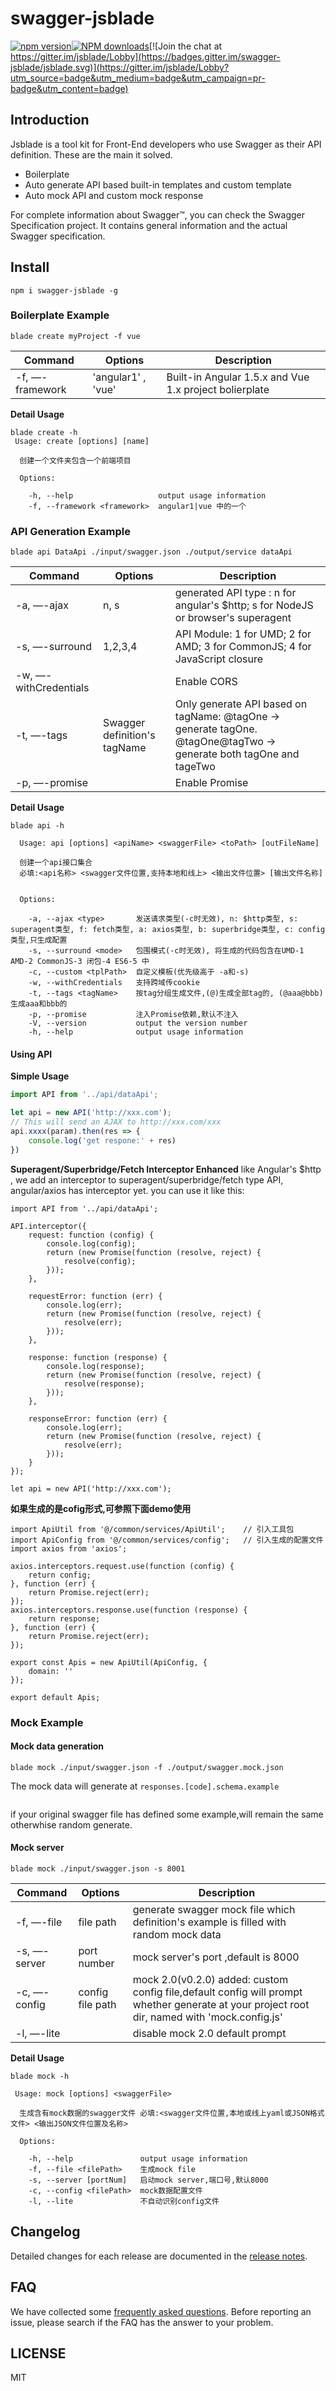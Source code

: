 # swagger-jsblade

[![npm version](https://img.shields.io/npm/v/swagger-jsblade.svg?style=flat)](https://www.npmjs.com/package/swagger-jsblade)[![NPM downloads](http://img.shields.io/npm/dm/swagger-jsblade.svg)](https://npmjs.org/package/swagger-jsblade)[![Join the chat at https://gitter.im/jsblade/Lobby](https://badges.gitter.im/swagger-jsblade/jsblade.svg)](https://gitter.im/jsblade/Lobby?utm_source=badge&utm_medium=badge&utm_campaign=pr-badge&utm_content=badge)

## Introduction

Jsblade is a tool kit for Front-End developers who use Swagger as their API definition.
These are the main it solved.

* Boilerplate
* Auto generate API based built-in templates and custom template
* Auto mock API and custom mock response

For complete information about Swagger™, you can check the Swagger Specification project. It contains general information and the actual Swagger specification.


## Install
```shell
npm i swagger-jsblade -g
```
### Boilerplate Example
```shell
blade create myProject -f vue
```

| Command | Options | Description |
| --- | --- | ---
| -f, —-framework| 'angular1' , 'vue' |Built-in Angular 1.5.x and Vue 1.x project bolierplate|

**Detail Usage**

```shell
blade create -h
 Usage: create [options] [name]

  创建一个文件夹包含一个前端项目

  Options:

    -h, --help                   output usage information
    -f, --framework <framework>  angular1|vue 中的一个
```

### API Generation Example
```
blade api DataApi ./input/swagger.json ./output/service dataApi
```
| Command | Options | Description |
| --- | --- | ---
| -a, —-ajax <type>| n, s|generated API type : n for angular's $http; s for NodeJS or browser's superagent
| -s, —-surround <mode>| 1,2,3,4 |API Module: 1 for UMD; 2 for AMD; 3 for CommonJS; 4 for JavaScript closure
| -w, —-withCredentials |  |Enable CORS
| -t, —-tags <tagName>| Swagger definition's tagName |Only generate API based on tagName: @tagOne -> generate tagOne. @tagOne@tagTwo -> generate both tagOne and tageTwo
| -p, —-promise |  |Enable Promise

**Detail Usage**

```shell
blade api -h

  Usage: api [options] <apiName> <swaggerFile> <toPath> [outFileName]

  创建一个api接口集合
  必填:<api名称> <swagger文件位置,支持本地和线上> <输出文件位置> [输出文件名称]


  Options:

    -a, --ajax <type>       发送请求类型(-c时无效), n: $http类型, s: superagent类型, f: fetch类型, a: axios类型, b: superbridge类型, c: config类型,只生成配置
    -s, --surround <mode>   包围模式(-c时无效), 将生成的代码包含在UMD-1 AMD-2 CommonJS-3 闭包-4 ES6-5 中
    -c, --custom <tplPath>  自定义模板(优先级高于 -a和-s)
    -w, --withCredentials   支持跨域传cookie
    -t, --tags <tagName>    按tag分组生成文件,(@)生成全部tag的, (@aaa@bbb)生成aaa和bbb的
    -p, --promise           注入Promise依赖,默认不注入
    -V, --version           output the version number
    -h, --help              output usage information
```

#### Using API
**Simple Usage**

```javascript
import API from '../api/dataApi';

let api = new API('http://xxx.com');
// This will send an AJAX to http://xxx.com/xxx
api.xxxx(param).then(res => {
    console.log('get respone:' + res)
})
```
**Superagent/Superbridge/Fetch Interceptor Enhanced**
like Angular's $http , we add an interceptor to superagent/superbridge/fetch type API,
angular/axios has interceptor yet.
you can use it like this:

```
import API from '../api/dataApi';

API.interceptor({
    request: function (config) {
        console.log(config);
        return (new Promise(function (resolve, reject) {
            resolve(config);
        }));
    },

    requestError: function (err) {
        console.log(err);
        return (new Promise(function (resolve, reject) {
            resolve(err);
        }));
    },

    response: function (response) {
        console.log(response);
        return (new Promise(function (resolve, reject) {
            resolve(response);
        }));
    },

    responseError: function (err) {
        console.log(err);
        return (new Promise(function (resolve, reject) {
            resolve(err);
        }));
    }
});

let api = new API('http://xxx.com');
```

**如果生成的是cofig形式,可参照下面demo使用**
```
import ApiUtil from '@/common/services/ApiUtil';    // 引入工具包
import ApiConfig from '@/common/services/config';   // 引入生成的配置文件
import axios from 'axios';

axios.interceptors.request.use(function (config) {
    return config;
}, function (err) {
    return Promise.reject(err);
});
axios.interceptors.response.use(function (response) {
    return response;
}, function (err) {
    return Promise.reject(err);
});

export const Apis = new ApiUtil(ApiConfig, {
    domain: ''
});

export default Apis;
```

### Mock Example
#### Mock data generation

```
blade mock ./input/swagger.json -f ./output/swagger.mock.json
```
The mock data will generate at ```responses.[code].schema.example```
```
```
if your original swagger file has defined some example,will remain the same otherwhise random generate.

#### Mock server

```
blade mock ./input/swagger.json -s 8001
```
| Command | Options | Description |
| --- | --- | ---
| -f, —-file <mockFilePath>| file path|generate swagger mock file which definition's example is filled with random mock data
| -s, —-server <port>|  port number|mock server's port ,default is 8000
| -c, —-config <config file>|config file path| mock 2.0(v0.2.0) added: custom config file,default config will prompt whether generate at your project root dir, named with 'mock.config.js'
| -l, —-lite||disable mock 2.0 default prompt

**Detail Usage**

```shell
blade mock -h

 Usage: mock [options] <swaggerFile>

  生成含有mock数据的swagger文件 必填:<swagger文件位置,本地或线上yaml或JSON格式文件> <输出JSON文件位置及名称>

  Options:

    -h, --help               output usage information
    -f, --file <filePath>    生成mock file
    -s, --server [portNum]   启动mock server,端口号,默认8000
    -c, --config <filePath>  mock数据配置文件
    -l, --lite               不自动识别config文件

```
## Changelog
Detailed changes for each release are documented in the [release notes](https://github.com/lincolnlau/swagger-jsblade/releases).

## FAQ
We have collected some [frequently asked questions](https://github.com/lincolnlau/swagger-jsblade/blob/master/FAQ.md). Before reporting an issue, please search if the FAQ has the answer to your problem.

## LICENSE
MIT